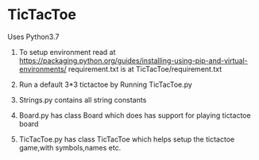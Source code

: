 # TicTacToe

Uses Python3.7

1) To setup environment  read at https://packaging.python.org/guides/installing-using-pip-and-virtual-environments/
    requirement.txt is at TicTacToe/requirement.txt

2) Run a default 3*3 tictactoe by Running TicTacToe.py 

3) Strings.py contains all string constants
4) Board.py has class Board which does has support for playing tictactoe board
5) TicTacToe.py has class TicTacToe which helps setup the tictactoe game,with symbols,names etc.


